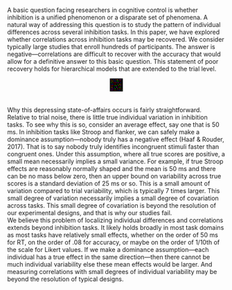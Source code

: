 A basic question facing researchers in cognitive control is whether inhibition is a
unified phenomenon or a disparate set of phenomena. A natural way of addressing this
question is to study the pattern of individual differences across several inhibition tasks. In
this paper, we have explored whether correlations across inhibition tasks may be recovered.
We consider typically large studies that enroll hundreds of participants. The answer is
negative—correlations are difficult to recover with the accuracy that would allow for a
definitive answer to this basic question. This statement of poor recovery holds for
hierarchical models that are extended to the trial level.<br>
<p align="center">
  <img src="stroop.png" width = 30/>
</p><br>
Why this depressing state-of-affairs occurs is fairly straightforward. Relative to trial
noise, there is little true individual variation in inhibition tasks. To see why this is so,
consider an average effect, say one that is 50 ms. In inhibition tasks like Stroop and flanker,
we can safely make a dominance assumption—nobody truly has a negative effect (Haaf &
Rouder, 2017). That is to say nobody truly identifies incongruent stimuli faster than congruent ones. 
Under this assumption, where all true scores are positive, a small mean
necessarily implies a small variance. For example, if true Stroop effects are reasonably
normally shaped and the mean is 50 ms and there can be no mass below zero, then an upper
bound on variability across true scores is a standard deviation of 25 ms or so. This is a small
amount of variation compared to trial variability, which is typically 7 times larger. This
small degree of variation necessarily implies a small degree of covariation across tasks. This
small degree of covariation is beyond the resolution of our experimental designs, and that is
why our studies fail.
<br>
We believe this problem of localizing individual differences and correlations extends
beyond inhibition tasks. It likely holds broadly in most task domains as most tasks have
relatively small effects, whether on the order of 50 ms for RT, on the order of .08 for
accuracy, or maybe on the order of 1/10th of the scale for Likert values. If we make a
dominance assumption—each individual has a true effect in the same direction—then there
cannot be much individual variability else these mean effects would be larger. And
measuring correlations with small degrees of individual variability may be beyond the
resolution of typical designs.
